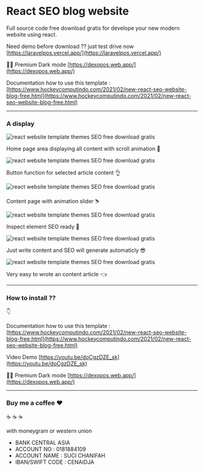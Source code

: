# React SEO blog website

Full source code free download gratis for develope your new modern website using react.

Need demo before download ?? just test drive now
[https://laravelpos.vercel.app/](https://laravelpos.vercel.app/)

🧛🏻 Premium Dark mode [https://dexopos.web.app/](https://dexopos.web.app/)


Documentation how to use this template :
[https://www.hockeycomputindo.com/2021/02/new-react-seo-website-blog-free.html](https://www.hockeycomputindo.com/2021/02/new-react-seo-website-blog-free.html)

----------------------------------------------------------

### A display

![react website template themes SEO free download gratis](https://1.bp.blogspot.com/-b_OQ4-rEvEc/YCnv1cHcT2I/AAAAAAAAJ_k/LLjixtUVTwc2ua6HzETLD2a3MSc6GlkugCLcBGAsYHQ/s16000/free%2Breact%2Bwebsite%2Btemplate%2Bfull%2BSEO%2B%25283%2529.png)

Home page area displaying all content with scroll animation 🍻

![react website template themes SEO free download gratis](https://1.bp.blogspot.com/-HHRAoIBLkNs/YCnvz7RZVmI/AAAAAAAAJ_c/_mV9h3OPl0YgtUHxFxn7T0ShaNZfFJTbwCLcBGAsYHQ/s16000/free%2Breact%2Bwebsite%2Btemplate%2Bfull%2BSEO%2B%25281%2529.png)

Button function for selected article content 👌

![react website template themes SEO free download gratis](https://1.bp.blogspot.com/-oqyGX1BIU_o/YCnv0ytPbbI/AAAAAAAAJ_g/_qRnYJAVKq4d4nxeeVBs1LHdBG3JSGkfACLcBGAsYHQ/s16000/free%2Breact%2Bwebsite%2Btemplate%2Bfull%2BSEO%2B%25282%2529.png)

Content page with animation slider ⛷

![react website template themes SEO free download gratis](https://1.bp.blogspot.com/-0zLKkeQn8ks/YCoDEB2YH3I/AAAAAAAAKAA/W6WZR4dmUCEa6JJKqtZ2eEIOgi5jqWn2wCLcBGAsYHQ/s16000/seo%2Breact%2Bwebsite%2Bwith%2Bhelmet.png)

Inspect element SEO ready 🤟

![react website template themes SEO free download gratis](https://1.bp.blogspot.com/-lrginQM4aa8/YCnvzUecX0I/AAAAAAAAJ_Y/r7FhC66WEhQaIL4waC_yEJs8xrq1mSv-ACLcBGAsYHQ/s16000/React%2BSEO%2Bwebsite%2Bfree%2Bdownload%2Bsource%2Bcode%2B%25282%2529.png)

Just write content and SEO will generate automaticly 😎

![react website template themes SEO free download gratis](https://1.bp.blogspot.com/-SBqyfMkKM1s/YCnvzPn_LiI/AAAAAAAAJ_U/mwzGIG_CUGg09wuMZf777pooJrgp5N7VACLcBGAsYHQ/s16000/React%2BSEO%2Bwebsite%2Bfree%2Bdownload%2Bsource%2Bcode%2B%25281%2529.png)

Very easy to wrote an content article 👈

------------------------------------------------------------

### How to install ??

👇

Documentation how to use this template :
[https://www.hockeycomputindo.com/2021/02/new-react-seo-website-blog-free.html](https://www.hockeycomputindo.com/2021/02/new-react-seo-website-blog-free.html)

Video Demo [https://youtu.be/doCgzDZE_sk](https://youtu.be/doCgzDZE_sk)

🧛🏻 Premium Dark mode [https://dexopos.web.app/](https://dexopos.web.app/)

------------------------------------------------------------

### Buy me a coffee :hearts:

:coffee: :coffee: :coffee: 

with moneygram or western union

+ BANK CENTRAL ASIA
+ ACCOUNT NO : 0181884109
+ ACCOUNT NAME : SUCI CHANIFAH
+ IBAN/SWIFT CODE : CENAIDJA